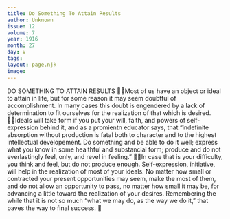 ```yaml
---
title: Do Something To Attain Results
author: Unknown
issue: 12
volume: 7
year: 1916
month: 27
day: V
tags:
layout: page.njk
image:
---
```

DO SOMETHING TO ATTAIN RESULTS Most of us have an object or ideal to attain in life, but for some reason it may seem doubtful of accomplishment. In many cases this doubt is engendered by a lack of determination to fit ourselves for the realization of that which is desired. Ideals will take form if you put your will, faith, and powers of self-expression behind it, and as a promientn educator says, that “indefinite absorption without production is fatal both to character and to the highest intellectual developement. Do something and be able to do it well; express what you know in some healthful and substancial form; produce and do not everlastingly feel, only, and revel in feeling.” In case that is your difficulty, you think and feel, but do not produce enough. Self-expression, initiative, will help in the realization of most of your ideals. No matter how small or contracted your present opportunities may seem, make the most of them, and do not allow an opportunity to pass, no matter how small it may be, for advancing a little toward the realization of your desires. Remembering the while that it is not so much “what we may do, as the way we do it,” that paves the way to final success. 
